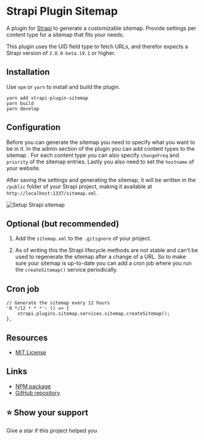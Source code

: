 # Strapi Plugin Sitemap

A plugin for [Strapi](http://strapi.io/) to generate a customizable sitemap. Provide settings per content type for a sitemap that fits your needs. 

This plugin uses the UID field type to fetch URLs, and therefor expects a Strapi version of `3.0.0-beta.19.1` or higher.

## Installation

Use `npm` or `yarn` to install and build the plugin.

	yarn add strapi-plugin-sitemap
	yarn build
	yarn develop

## Configuration

Before you can generate the sitemap you need to specify what you want to be in it. In the admin section of the plugin you can add content types to the sitemap . For each content type you can also specify `changeFreq` and `priority` of the sitemap entries. Lastly you also need to set the `hostname` of your website. 

After saving the settings and generating the sitemap, it will be written in the `/public` folder of your Strapi project, making it available at `http://localhost:1337/sitemap.xml`. 

![Setup Strapi sitemap](https://api.boazpoolman.nl/uploads/99cebc3da2ad4a7dbc6ce493deee7673.gif)

## Optional (but recommended)

1. Add the `sitemap.xml` to the `.gitignore` of your project.

2. As of writing this the Strapi lifecycle methods are not stable and can't be used to regenerate the sitemap after a change of a URL. So to make sure your sitemap is up-to-date you can add a cron job where you run the `createSitemap()` service periodically.

## Cron job

	// Generate the sitemap every 12 hours
	'0 */12 * * *': () => {
	    strapi.plugins.sitemap.services.sitemap.createSitemap();
	},
	
## Resources

- [MIT License](LICENSE.md)

## Links

- [NPM package](https://www.npmjs.com/package/strapi-plugin-sitemap)
- [GitHub repository](https://github.com/boazpoolman/strapi-plugin-sitemap)

## ⭐️ Show your support

Give a star if this project helped you
